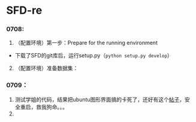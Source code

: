 # SFD-re  
### 0708:  
1. （配置环境）第一步：Prepare for the running environment
- 下载了SFD的git库后，运行setup.py（`python setup.py develop`）
2. （配置环境）准备数据集：
### 0709：  
1. 测试学姐的代码，结果把ubuntu图形界面搞的卡死了，还好有这个[帖子](https://blog.51cto.com/u_15060511/4147533)，安全重启，救我狗命。。。
2. 
